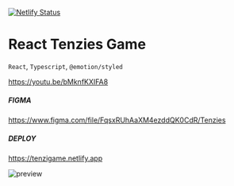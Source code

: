 [![Netlify Status](https://api.netlify.com/api/v1/badges/9f5aa8a7-ca68-4f6b-9661-f689927b64c4/deploy-status)](https://app.netlify.com/sites/tenzigame/deploys)

# React Tenzies Game

`React`, `Typescript`, `@emotion/styled`

https://youtu.be/bMknfKXIFA8

##### FIGMA

https://www.figma.com/file/FqsxRUhAaXM4ezddQK0CdR/Tenzies

##### DEPLOY

https://tenzigame.netlify.app

![preview](https://user-images.githubusercontent.com/70297692/201550235-693577d4-c748-4679-8c8b-ad5c9f322f59.png)
